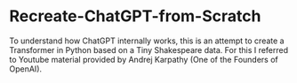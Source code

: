 # Recreate-ChatGPT-from-Scratch
To understand how ChatGPT internally works, this is an attempt to create a Transformer in Python based on a Tiny Shakespeare data.
For this I referred to Youtube material provided by Andrej Karpathy (One of the Founders of OpenAI).
